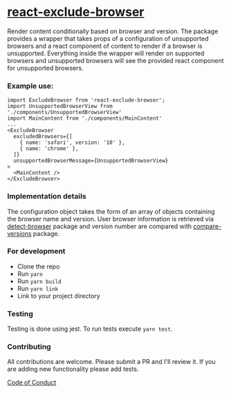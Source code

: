 # [react-exclude-browser](https://www.npmjs.com/package/react-exclude-browser)
Render content conditionally based on browser and version. The package provides a wrapper that takes props of a configuration of unsupported browsers and a react component of content to render if a browser is unsupported. Everything inside the wrapper will render on supported browsers and unsupported browsers will see the provided react component for unsupported browsers.

### Example use:
```
import ExcludeBrowser from 'react-exclude-browser';
import UnsupportedBrowserView from './components/UnsupportedBrowserView'
import MainContent from './components/MainContent'
...
<ExcludeBrowser
  excludedBrowsers={[
    { name: 'safari', version: '10' },
    { name: 'chrome' },
  ]}
  unsupportedBrowserMessage={UnsupportedBrowserView}
>
  <MainContent />
</ExcludeBrowser>
```

### Implementation details
The configuration object takes the form of an array of objects containing the browser name and version. User browser information is retrieved via [detect-browser](https://github.com/DamonOehlman/detect-browser) package and version number are compared with [compare-versions](https://github.com/omichelsen/compare-versions) package.

### For development
- Clone the repo
- Run `yarn`
- Run `yarn build`
- Run `yarn link`
- Link to your project directory

### Testing
Testing is done using jest. To run tests execute `yarn test`.

### Contributing
All contributions are welcome. Please submit a PR and I'll review it. If you are adding new functionality please add tests.

[Code of Conduct](CODE_OF_CONDUCT.md)
